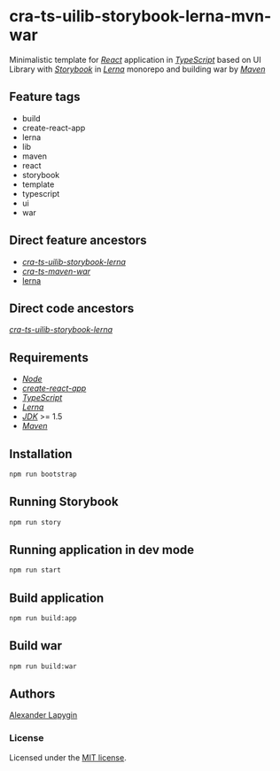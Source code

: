 # cra-ts-uilib-storybook-lerna-mvn-war

Minimalistic template for [*React*](https://ru.reactjs.org/) application in [*TypeScript*](https://www.typescriptlang.org/)
based on UI Library with [*Storybook*](https://storybook.js.org/) in [*Lerna*](https://lerna.js.org/) monorepo
and building war by [*Maven*](https://maven.apache.org/)


## Feature tags

- build
- create-react-app
- lerna
- lib
- maven
- react
- storybook
- template
- typescript
- ui
- war

## Direct feature ancestors

- [*cra-ts-uilib-storybook-lerna*](https://github.com/softspider/cra-ts-uilib-storybook-lerna)
- [*cra-ts-maven-war*](https://github.com/softspider/cra-ts-maven-war)
- [lerna](https://github.com/softspider/lerna)

## Direct code ancestors

[*cra-ts-uilib-storybook-lerna*](https://github.com/softspider/cra-ts-uilib-storybook-lerna)

## Requirements

* [*Node*](https://nodejs.org/en/download/package-manager/)
* [*create-react-app*](https://facebook.github.io/create-react-app/)
* [*TypeScript*](https://www.typescriptlang.org/)
* [*Lerna*](https://lerna.js.org/)
* [*JDK*](https://java.com/ru/download/) >= 1.5
* [*Maven*](https://maven.apache.org/)

## Installation

```sh
npm run bootstrap
```

## Running Storybook

```sh
npm run story
```

## Running application in dev mode

```sh
npm run start
```

## Build application

```sh
npm run build:app
```

## Build war

```sh
npm run build:war
```

## Authors

[Alexander Lapygin](https://github.com/AlexanderLapygin)

### License

Licensed under the [MIT license](./LICENSE). 

